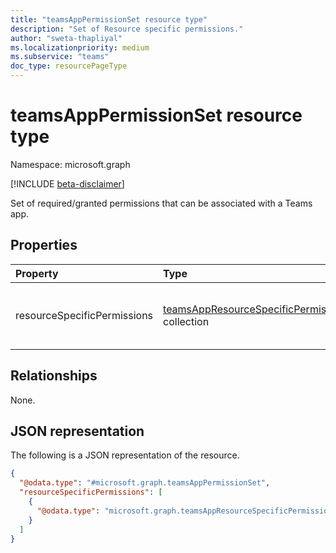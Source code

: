 ```yaml
---
title: "teamsAppPermissionSet resource type"
description: "Set of Resource specific permissions."
author: "sweta-thapliyal"
ms.localizationpriority: medium
ms.subservice: "teams"
doc_type: resourcePageType
---
```


# teamsAppPermissionSet resource type

Namespace: microsoft.graph

[!INCLUDE [beta-disclaimer](../../includes/beta-disclaimer.md)]

Set of required/granted permissions that can be associated with a Teams app.

## Properties
|Property|Type|Description|
|:---|:---|:---|
|resourceSpecificPermissions|[teamsAppResourceSpecificPermission](../resources/teamsappresourcespecificpermission.md) collection|A collection of resource-specific permissions.|

## Relationships
None.

## JSON representation
The following is a JSON representation of the resource.
<!-- {
  "blockType": "resource",
  "@odata.type": "microsoft.graph.teamsAppPermissionSet"
}
-->
``` json
{
  "@odata.type": "#microsoft.graph.teamsAppPermissionSet",
  "resourceSpecificPermissions": [
    {
      "@odata.type": "microsoft.graph.teamsAppResourceSpecificPermission"
    }
  ]
}
```

